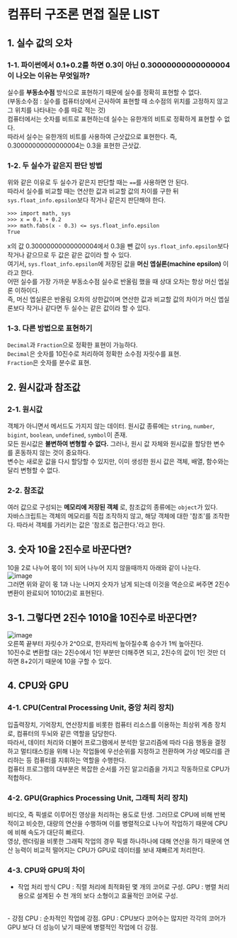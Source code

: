 # 컴퓨터 구조론 면접 질문 LIST


## 1. 실수 값의 오차

### 1-1. 파이썬에서 0.1+0.2를 하면 0.3이 아닌 0.30000000000000004이 나오는 이유는 무엇일까?
실수를 **부동소수점** 방식으로 표현하기 때문에 실수를 정확히 표현할 수 없다.<br>
(부동소수점 : 실수를 컴퓨터상에서 근사하여 표현할 때 소수점의 위치를 고정하지 않고 그 위치를 나타내는 수를 따로 적는 것)<br>
컴퓨터에서는 숫자를 비트로 표현하는데 실수는 유한개의 비트로 정확하게 표현할 수 없다.<br>
따라서 실수는 유한개의 비트를 사용하여 근삿값으로 표현한다. 즉, 0.30000000000000004는 0.3을 표현한 근삿값.<br>

### 1-2. 두 실수가 같은지 판단 방법
위와 같은 이유로 두 실수가 같은지 판단할 때는 `==`를 사용하면 안 된다.<br>
따라서 실수를 비교할 때는 연산한 값과 비교할 값의 차이를 구한 뒤 `sys.float_info.epsilon`보다 작거나 같은지 판단해야 한다.
```
>>> import math, sys
>>> x = 0.1 + 0.2
>>> math.fabs(x - 0.3) <= sys.float_info.epsilon
True
```
x의 값 0.30000000000000004에서 0.3을 뺀 값이 `sys.float_info.epsilon`보다 작거나 같으므로 두 값은 같은 값이라 할 수 있다.<br>
여기서, `sys.float_info.epsilon`에 저장된 값을 **머신 엡실론(machine epsilon)** 이라고 한다.<br>
어떤 실수를 가장 가까운 부동소수점 실수로 반올림 했을 때 상대 오차는 항상 머신 엡실론 이하이다. <br>
즉, 머신 엡실론은 반올림 오차의 상한값이며 연산한 값과 비교할 값의 차이가 머신 엡실론보다 작거나 같다면 두 실수는 같은 값이라 할 수 있다.<br>

### 1-3. 다른 방법으로 표현하기
`Decimal`과 `Fraction`으로 정확한 표현이 가능하다.<br>
`Decimal`은 숫자를 10진수로 처리하여 정확한 소수점 자릿수를 표현.<br>
`Fraction`은 숫자를 분수로 표현.<br>


## 2. 원시값과 참조값

### 2-1. 원시값
객체가 아니면서 메서드도 가지지 않는 데이터. 원시값 종류에는 `string`, `number`, `bigint`, `boolean`, `undefined`, `symbol`이 존재.<br>
모든 원시값은 **불변하여 변형할 수 없다.** 그러나, 원시 값 자체와 원시값을 할당한 변수를 혼동하지 않는 것이 중요하다.<br>
변수는 새로운 값을 다시 할당할 수 있지만, 이미 생성한 원시 값은 객체, 배열, 함수와는 달리 변형할 수 없다.<br>

### 2-2. 참조값
여러 값으로 구성되는 **메모리에 저장된 객체** 로, 참조값의 종류에는 `object`가 있다.<br>
자바스크립트는 객체의 메모리를 직접 조작하지 않고, 해당 객체에 대한 '참조'를 조작한다. 따라서 객체를 가리키는 값은 '참조로 접근한다.'라고 한다.


## 3. 숫자 10을 2진수로 바꾼다면?
10을 2로 나누어 몫이 1이 되어 나누어 지지 않을때까지 아래와 같이 나눈다.<br>
![image](https://user-images.githubusercontent.com/74750848/119436958-1c082680-bd58-11eb-9dba-5c749082d654.png)<br> 그러면 위와 같이 몫 1과 나눈 나머지 숫자가 남게 되는데 이것을 역순으로 써주면 2진수 변환이 완료되어 1010(2)로 표현된다.<br>

## 3-1. 그렇다면 2진수 1010을 10진수로 바꾼다면?
![image](https://user-images.githubusercontent.com/74750848/119437988-25928e00-bd5a-11eb-8f60-62f5e55f5375.png)<br>
오른쪽 끝부터 자릿수가 2^0으로, 한자리씩 높아질수록 승수가 1씩 높아진다.<br>
10진수로 변환할 대는 2진수에서 1인 부분만 더해주면 되고, 2진수의 값이 1인 것만 더하면 8+2이기 때문에 10을 구할 수 있다.


## 4. CPU와 GPU

### 4-1. CPU(Central Processing Unit, 중앙 처리 장치)
입출력장치, 기억장치, 연산장치를 비롯한 컴퓨터 리소스를 이용하는 최상위 계층 장치로, 컴퓨터의 두뇌와 같은 역할을 담당한다.<br>
따라서, 데이터 처리와 더불어 프로그램에서 분석한 알고리즘에 따라 다음 행동을 결정하고 멀티태스킹을 위해 나눈 작업들에 우선순위를 지정하고 전환하며 가상 메모리를 관리하는 등 컴퓨터를 지휘하는 역할을 수행한다. <br>
컴퓨터 프로그램의 대부분은 복잡한 순서를 가진 알고리즘을 가지고 작동하므로 CPU가 적합하다.

### 4-2. GPU(Graphics Processing Unit, 그래픽 처리 장치)
비디오, 즉 픽셀로 이루어진 영상을 처리하는 용도로 탄생. 그러므로 CPU에 비해 반복적이고 비슷한, 대량의 연산을 수행하며 이를 병렬적으로 나누어 작업하기 때문에 CPU에 비해 속도가 대단히 빠르다.<br>
영상, 렌더링을 비롯한 그래픽 작업의 경우 픽셀 하나하나에 대해 연산을 하기 때문에 연산 능력이 비교적 떨어지는 CPU가 GPU로 데이터를 보내 재빠르게 처리한다.

### 4-3. CPU와 GPU의 차이
- 작업 처리 방식
CPU : 직렬 처리에 최적화된 몇 개의 코어로 구성.
GPU : 병렬 처리용으로 설계된 수 천 개의 보다 소형이고 효율적인 코어로 구성.
<br>
- 강점
CPU : 순차적인 작업에 강점.
GPU : CPU보다 코어수는 많지만 각각의 코어가 GPU 보다 더 성능이 낮기 때문에 병렬적인 작업에 더 강점.



